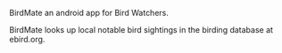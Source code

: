 BirdMate an android app for Bird Watchers.

BirdMate looks up local notable bird sightings in the birding database at ebird.org.

